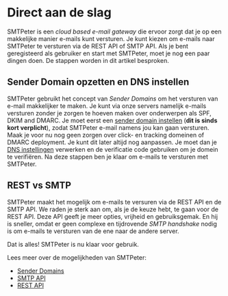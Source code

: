 # Direct aan de slag

SMTPeter is een *cloud based e-mail gateway* die ervoor zorgt dat je op een makkelijke manier
e-mails kunt versturen. Je kunt kiezen om e-mails naar SMTPeter te versturen via de REST API 
of SMTP API. Als je bent geregisteerd als gebruiker en start met SMTPeter, moet je nog een paar 
dingen doen. De stappen worden in dit artikel besproken.


## Sender Domain opzetten en DNS instellen

SMTPeter gebruikt het concept van *Sender Domains* om het versturen van e-mail
makkelijker te maken. Je kunt via onze servers namelijk e-mails versturen zonder 
je zorgen te hoeven maken over onderwerpen als SPF, DKIM and DMARC. Je moet eerst 
een [sender domain instellen](./introduction-sender-domains) (**dit is sinds kort verplicht**), 
zodat SMTPeter e-mail namens jou kan gaan versturen. Maak je voor nu nog geen zorgen over 
click- en tracking domeinen of DMARC deployment. Je kunt dit later altijd nog aanpassen. 
Je moet dan je [DNS instellingen](./rest-dns) verwerken en de verificatie code gebruiken 
om je domein te verifiëren. Na deze stappen ben je klaar om e-mails te versturen met SMTPeter.


## REST vs SMTP

SMTPeter maakt het mogelijk om e-mails te versuren via de REST API en de 
SMTP API. We raden je sterk aan om, als je de keuze hebt, te gaan voor de 
REST API. Deze API geeft je meer opties, vrijheid en gebruiksgemak. 
En hij is sneller, omdat er geen complexe en tijdrovende *SMTP handshake* nodig is
om e-mails te versturen van de ene naar de andere server.

Dat is alles! SMTPeter is nu klaar voor gebruik.

Lees meer over de mogelijkheden van SMTPeter:

- [Sender Domains](sender-domains "Sender Domains")
- [SMTP API](smtp-api "SMTP API")
- [REST API](rest-api "REST API")
